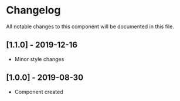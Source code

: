 # Changelog
All notable changes to this component will be documented in this file.

## [1.1.0] - 2019-12-16
- Minor style changes

## [1.0.0] - 2019-08-30
- Component created
